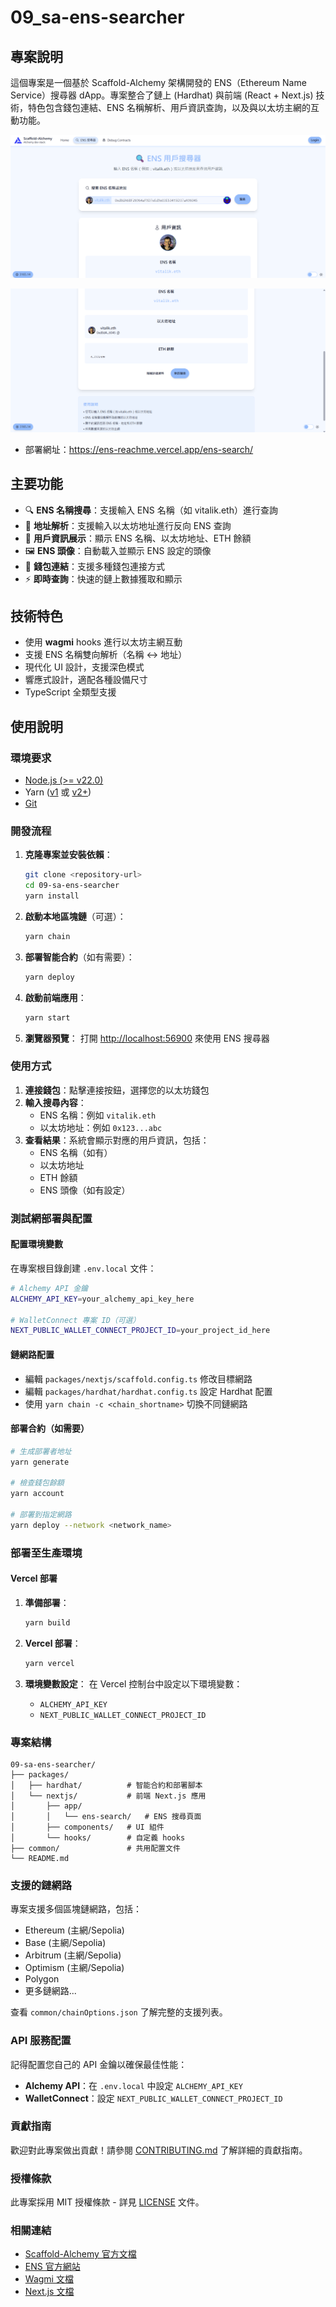# 09_sa-ens-searcher

## 專案說明
這個專案是一個基於 Scaffold-Alchemy 架構開發的 ENS（Ethereum Name Service）搜尋器 dApp。專案整合了鏈上 (Hardhat) 與前端 (React + Next.js) 技術，特色包含錢包連結、ENS 名稱解析、用戶資訊查詢，以及與以太坊主網的互動功能。

![示例圖片](https://github.com/yoyoj1023/dapps/blob/main/09-sa-ens-searcher/sample2.png)

![示例圖片](https://github.com/yoyoj1023/dapps/blob/main/09-sa-ens-searcher/sample3.png)

- 部署網址：https://ens-reachme.vercel.app/ens-search/

## 主要功能
- 🔍 **ENS 名稱搜尋**：支援輸入 ENS 名稱（如 vitalik.eth）進行查詢
- 📍 **地址解析**：支援輸入以太坊地址進行反向 ENS 查詢
- 👤 **用戶資訊展示**：顯示 ENS 名稱、以太坊地址、ETH 餘額
- 🖼️ **ENS 頭像**：自動載入並顯示 ENS 設定的頭像
- 🔗 **錢包連結**：支援多種錢包連接方式
- ⚡ **即時查詢**：快速的鏈上數據獲取和顯示

## 技術特色
- 使用 **wagmi** hooks 進行以太坊主網互動
- 支援 ENS 名稱雙向解析（名稱 ↔ 地址）
- 現代化 UI 設計，支援深色模式
- 響應式設計，適配各種設備尺寸
- TypeScript 全類型支援

## 使用說明

### 環境要求
- [Node.js (>= v22.0)](https://nodejs.org/en/download/)
- Yarn ([v1](https://classic.yarnpkg.com/en/docs/install/) 或 [v2+](https://yarnpkg.com/getting-started/install))
- [Git](https://git-scm.com/downloads)

### 開發流程

1. **克隆專案並安裝依賴**：
   ```bash
   git clone <repository-url>
   cd 09-sa-ens-searcher
   yarn install
   ```

2. **啟動本地區塊鏈**（可選）：
   ```bash
   yarn chain
   ```

3. **部署智能合約**（如有需要）：
   ```bash
   yarn deploy
   ```

4. **啟動前端應用**：
   ```bash
   yarn start
   ```

5. **瀏覽器預覽**：
   打開 [http://localhost:56900](http://localhost:56900) 來使用 ENS 搜尋器

### 使用方式
1. **連接錢包**：點擊連接按鈕，選擇您的以太坊錢包
2. **輸入搜尋內容**：
   - ENS 名稱：例如 `vitalik.eth`
   - 以太坊地址：例如 `0x123...abc`
3. **查看結果**：系統會顯示對應的用戶資訊，包括：
   - ENS 名稱（如有）
   - 以太坊地址
   - ETH 餘額
   - ENS 頭像（如有設定）

### 測試網部署與配置

#### 配置環境變數
在專案根目錄創建 `.env.local` 文件：
```bash
# Alchemy API 金鑰
ALCHEMY_API_KEY=your_alchemy_api_key_here

# WalletConnect 專案 ID（可選）
NEXT_PUBLIC_WALLET_CONNECT_PROJECT_ID=your_project_id_here
```

#### 鏈網路配置
- 編輯 `packages/nextjs/scaffold.config.ts` 修改目標網路
- 編輯 `packages/hardhat/hardhat.config.ts` 設定 Hardhat 配置
- 使用 `yarn chain -c <chain_shortname>` 切換不同鏈網路

#### 部署合約（如需要）
```bash
# 生成部署者地址
yarn generate

# 檢查錢包餘額
yarn account

# 部署到指定網路
yarn deploy --network <network_name>
```

### 部署至生產環境

#### Vercel 部署
1. **準備部署**：
   ```bash
   yarn build
   ```

2. **Vercel 部署**：
   ```bash
   yarn vercel
   ```

3. **環境變數設定**：
   在 Vercel 控制台中設定以下環境變數：
   - `ALCHEMY_API_KEY`
   - `NEXT_PUBLIC_WALLET_CONNECT_PROJECT_ID`

### 專案結構
```
09-sa-ens-searcher/
├── packages/
│   ├── hardhat/          # 智能合約和部署腳本
│   └── nextjs/           # 前端 Next.js 應用
│       ├── app/
│       │   └── ens-search/   # ENS 搜尋頁面
│       ├── components/   # UI 組件
│       └── hooks/        # 自定義 hooks
├── common/               # 共用配置文件
└── README.md
```

### 支援的鏈網路
專案支援多個區塊鏈網路，包括：
- Ethereum (主網/Sepolia)
- Base (主網/Sepolia)
- Arbitrum (主網/Sepolia)
- Optimism (主網/Sepolia)
- Polygon
- 更多鏈網路...

查看 `common/chainOptions.json` 了解完整的支援列表。

### API 服務配置
記得配置您自己的 API 金鑰以確保最佳性能：
- **Alchemy API**：在 `.env.local` 中設定 `ALCHEMY_API_KEY`
- **WalletConnect**：設定 `NEXT_PUBLIC_WALLET_CONNECT_PROJECT_ID`

### 貢獻指南
歡迎對此專案做出貢獻！請參閱 [CONTRIBUTING.md](CONTRIBUTING.md) 了解詳細的貢獻指南。

### 授權條款
此專案採用 MIT 授權條款 - 詳見 [LICENSE](LICENSE) 文件。

### 相關連結
- [Scaffold-Alchemy 官方文檔](https://docs.alchemy.com/docs/scaffold-alchemy)
- [ENS 官方網站](https://ens.domains/)
- [Wagmi 文檔](https://wagmi.sh/)
- [Next.js 文檔](https://nextjs.org/docs)
